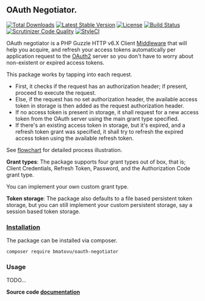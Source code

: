 ## OAuth Negotiator.

[![Total Downloads](https://poser.pugx.org/bmatovu/oauth-negotiator/downloads)](https://packagist.org/packages/bmatovu/oauth-negotiator)
[![Latest Stable Version](https://poser.pugx.org/bmatovu/oauth-negotiator/v/stable)](https://packagist.org/packages/bmatovu/oauth-negotiator)
[![License](https://poser.pugx.org/bmatovu/oauth-negotiator/license)](https://github.com/mtvbrianking/oauth-negotiator/blob/master/license.txt)
[![Build Status](https://travis-ci.org/mtvbrianking/oauth-negotiator.svg?branch=master)](https://travis-ci.org/mtvbrianking/oauth-negotiator)
[![Scrutinizer Code Quality](https://scrutinizer-ci.com/g/mtvbrianking/oauth-negotiator/badges/quality-score.png?b=master)](https://scrutinizer-ci.com/g/mtvbrianking/oauth-negotiator/?branch=master)
[![StyleCI](https://github.styleci.io/repos/177835567/shield?branch=master)](https://github.styleci.io/repos/177835567)

OAuth negotiator is a PHP Guzzle HTTP v6.X Client [Middleware](http://docs.guzzlephp.org/en/stable/handlers-and-middleware.html) that will help you acquire, and refresh your access tokens automatically per application request to the [OAuth2](https://tools.ietf.org/html/rfc6749) server so you don't have to worry about non-existent or expired access tokens.

This package works by tapping into each request. 

- First, it checks if the request has an authorization header; if present, proceed to execute the request.
- Else, if the request has no set authorization header, the available access token in storage is then added  as the request authorization header.
- If no access token is present in storage, it shall request for a new access token from the OAuth server using the main grant type specified.
- If there's an existing access token in storage, but it's expired, and a refresh token grant was specified, it shall try to refresh the expired access token using the available refresh token.

See [flowchart](flowchart.jpg) for detailed process illustration.

**Grant types**:
The package supports four grant types out of box, that is; Client Credentials, Refresh Token, Password, and the Authorization Code grant type. 

You can implement your own custom grant type.

**Token storage**:
The package also defaults to a file based persistent token storage, but you can still implement your custom persistent storage, say a session based token storage.

### [Installation](https://packagist.org/packages/bmatovu/oauth-negotiator)

The package can be installed via composer.

`composer require bmatovu/oauth-negotiator`

### Usage

TODO...

**Source code [documentation](https://mtvbrianking.github.io/oauth-negotiator/)**
